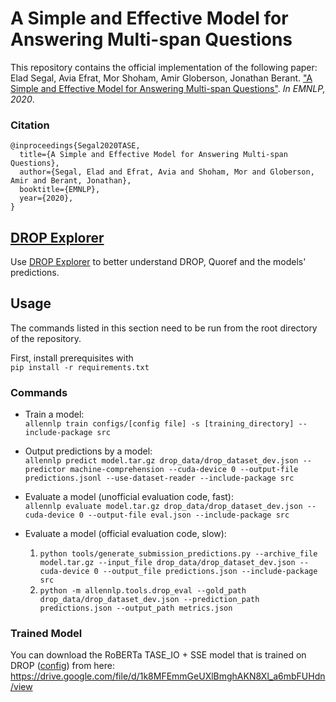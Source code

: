 # A Simple and Effective Model for Answering Multi-span Questions

This repository contains the official implementation of the following paper:  
Elad Segal, Avia Efrat, Mor Shoham, Amir Globerson, Jonathan Berant. ["A Simple and Effective Model for Answering Multi-span Questions"](http://arxiv.org/abs/1909.13375). _In EMNLP, 2020_.

### Citation
```
@inproceedings{Segal2020TASE,
  title={A Simple and Effective Model for Answering Multi-span Questions},
  author={Segal, Elad and Efrat, Avia and Shoham, Mor and Globerson, Amir and Berant, Jonathan},
  booktitle={EMNLP},
  year={2020},
}
```

## [DROP Explorer](https://github.com/eladsegal/DROP-explorer)
Use [DROP Explorer](https://github.com/eladsegal/DROP-explorer) to better understand DROP, Quoref and the models' predictions.

## Usage
The commands listed in this section need to be run from the root directory of the repository.

First, install prerequisites with  
```pip install -r requirements.txt```

### Commands
* Train a model:  
```allennlp train configs/[config file] -s [training_directory] --include-package src```

* Output predictions by a model:  
```allennlp predict model.tar.gz drop_data/drop_dataset_dev.json --predictor machine-comprehension --cuda-device 0 --output-file predictions.jsonl --use-dataset-reader --include-package src```

* Evaluate a model (unofficial evaluation code, fast):  
```allennlp evaluate model.tar.gz drop_data/drop_dataset_dev.json --cuda-device 0 --output-file eval.json --include-package src```

* Evaluate a model (official evaluation code, slow):
  1. ```python tools/generate_submission_predictions.py --archive_file model.tar.gz --input_file drop_data/drop_dataset_dev.json --cuda-device 0 --output_file predictions.json --include-package src```
  2. ```python -m allennlp.tools.drop_eval --gold_path drop_data/drop_dataset_dev.json --prediction_path predictions.json --output_path metrics.json```
  
### Trained Model
You can download the RoBERTa TASE_IO + SSE model that is trained on DROP ([config](https://github.com/eladsegal/tag-based-multi-span-extraction/blob/master/configs/drop/roberta/drop_roberta_large_TASE_IO_SSE.jsonnet)) from here:
https://drive.google.com/file/d/1k8MFEmmGeUXlBmghAKN8Xl_a6mbFUHdn/view

